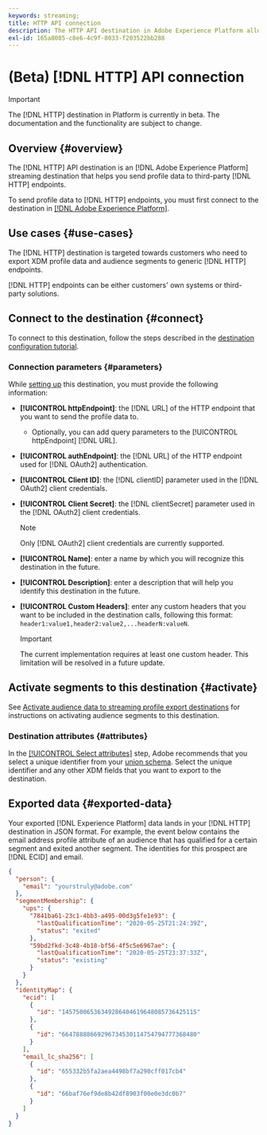 ```yaml
---
keywords: streaming;
title: HTTP API connection
description: The HTTP API destination in Adobe Experience Platform allows you to send profile data to third-party HTTP endpoints.
exl-id: 165a8085-c8e6-4c9f-8033-f203522bb288
---
```

# (Beta) [!DNL HTTP] API connection

>[!IMPORTANT]
>
>The [!DNL HTTP] destination in Platform is currently in beta. The documentation and the functionality are subject to change.

## Overview {#overview}

The [!DNL HTTP] API destination is an [!DNL Adobe Experience Platform] streaming destination that helps you send profile data to third-party [!DNL HTTP] endpoints.

To send profile data to [!DNL HTTP] endpoints, you must first connect to the destination in [[!DNL Adobe Experience Platform]](#connect-destination).

## Use cases {#use-cases}

The [!DNL HTTP] destination is targeted towards customers who need to export XDM profile data and audience segments to generic [!DNL HTTP] endpoints.

[!DNL HTTP] endpoints can be either customers' own systems  or third-party solutions.

## Connect to the destination {#connect}

To connect to this destination, follow the steps described in the [destination configuration tutorial](../../ui/connect-destination.md).

### Connection parameters {#parameters}

While [setting up](../../ui/connect-destination.md) this destination, you must provide the following information:

* **[!UICONTROL httpEndpoint]**: the [!DNL URL] of the HTTP endpoint that you want to send the profile data to.
  * Optionally, you can add query parameters to the [!UICONTROL httpEndpoint] [!DNL URL].
* **[!UICONTROL authEndpoint]**: the [!DNL URL] of the HTTP endpoint used for [!DNL OAuth2] authentication.
* **[!UICONTROL Client ID]**: the [!DNL clientID] parameter used in the [!DNL OAuth2] client credentials.
* **[!UICONTROL Client Secret]**: the [!DNL clientSecret] parameter used in the [!DNL OAuth2] client credentials.

  >[!NOTE]
  >
  >Only [!DNL OAuth2] client credentials are currently supported.

* **[!UICONTROL Name]**: enter a name by which you will recognize this destination in the future.
* **[!UICONTROL Description]**: enter a description that will help you identify this destination in the future.
* **[!UICONTROL Custom Headers]**: enter any custom headers that you want to be included in the destination calls, following this format: `header1:value1,header2:value2,...headerN:valueN`.

  >[!IMPORTANT]
  >
  >The current implementation requires at least one custom header. This limitation will be resolved in a future update.

## Activate segments to this destination {#activate}

See [Activate audience data to streaming profile export destinations](../../ui/activate-streaming-profile-destinations.md) for instructions on activating audience segments to this destination.

### Destination attributes {#attributes}

In the [[!UICONTROL Select attributes]](../../ui/activate-streaming-profile-destinations.md#select-attributes) step, Adobe recommends that you select a unique identifier from your [union schema](../../../profile/home.md#profile-fragments-and-union-schemas). Select the unique identifier and any other XDM fields that you want to export to the destination.

## Exported data {#exported-data}

Your exported [!DNL Experience Platform] data lands in your [!DNL HTTP] destination in JSON format. For example, the event below contains the email address profile attribute of an audience that has qualified for a certain segment and exited another segment. The identities for this prospect are [!DNL ECID] and email.

```json
{
  "person": {
    "email": "yourstruly@adobe.com"
  },
  "segmentMembership": {
    "ups": {
      "7841ba61-23c1-4bb3-a495-00d3g5fe1e93": {
        "lastQualificationTime": "2020-05-25T21:24:39Z",
        "status": "exited"
      },
      "59bd2fkd-3c48-4b18-bf56-4f5c5e6967ae": {
        "lastQualificationTime": "2020-05-25T23:37:33Z",
        "status": "existing"
      }
    }
  },
  "identityMap": {
    "ecid": [
      {
        "id": "14575006536349286404619648085736425115"
      },
      {
        "id": "66478888669296734530114754794777368480"
      }
    ],
    "email_lc_sha256": [
      {
        "id": "655332b5fa2aea4498bf7a290cff017cb4"
      },
      {
        "id": "66baf76ef9de8b42df8903f00e0e3dc0b7"
      }
    ]
  }
}
```
